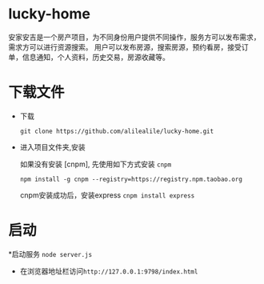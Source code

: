 # lucky-home
安家安吉是一个房产项目，为不同身份用户提供不同操作，服务方可以发布需求，需求方可以进行资源搜索。 用户可以发布房源，搜索房源，预约看房，接受订单，信息通知，个人资料，历史交易，房源收藏等。


# 下载文件
* 下载

    ```
    git clone https://github.com/alilealile/lucky-home.git
    ```

* 进入项目文件夹,安装

   	如果没有安装 [cnpm], 先使用如下方式安装 `cnpm`
     ```
    npm install -g cnpm --registry=https://registry.npm.taobao.org
     ```
    cnpm安装成功后，安装express
    `cnpm install express`

# 启动

*启动服务
	 ```
    node server.js
     ```

* 在浏览器地址栏访问` http://127.0.0.1:9798/index.html `
